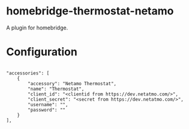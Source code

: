 # homebridge-thermostat-netamo

A plugin for homebridge.

# Configuration

```

"accessories": [
    {
        "accessory": "Netamo Thermostat",
        "name": "Thermostat",
        "client_id": "<clientid from https://dev.netatmo.com/>",
        "client_secret": "<secret from https://dev.netatmo.com/>",
        "username": "",
        "password": ""
    }
],
